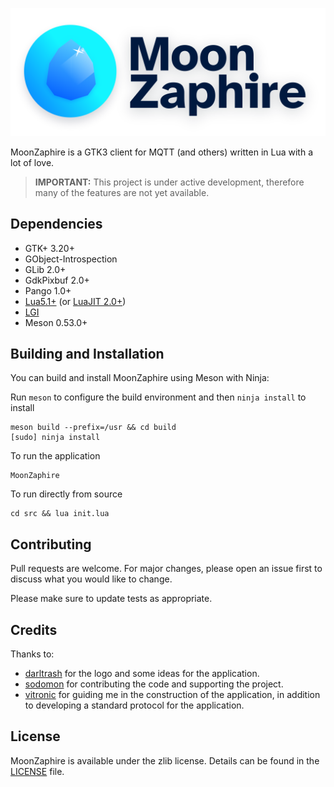 <p align="center">
	<a href="https://github.com/diazvictor/MoonZaphire"><img src="https://github.com/diazvictor/MoonZaphire/raw/v3.0/logo.svg" alt="Logo"></a>
</p>

MoonZaphire is a GTK3 client for MQTT (and others) written in Lua with a lot of love.

> **IMPORTANT:** This project is under active development, therefore many 
> of the features are not yet available.

## Dependencies

- GTK+ 3.20+
- GObject-Introspection
- GLib 2.0+
- GdkPixbuf 2.0+
- Pango 1.0+
- [Lua5.1+](https://www.lua.org/download.html) (or [LuaJIT 2.0+](https://luajit.org/))
- [LGI](https://github.com/pavouk/lgi)
- Meson 0.53.0+

## Building and Installation

You can build and install MoonZaphire using Meson with Ninja:

Run `meson` to configure the build environment and then `ninja install` to install
```
meson build --prefix=/usr && cd build
[sudo] ninja install
```

To run the application
```
MoonZaphire
```

To run directly from source
```
cd src && lua init.lua
```

## Contributing

Pull requests are welcome. For major changes, please open an issue first to discuss what you would like to change.

Please make sure to update tests as appropriate.

## Credits

Thanks to:
- [darltrash](https://github.com/darltrash) for the logo and some ideas for the application.
- [sodomon](https://github.com/sodomon2) for contributing the code and supporting the project.
- [vitronic](https://gitlab.com/vitronic) for guiding me in the construction of the application, in addition to developing a standard protocol for the application.

## License

MoonZaphire is available under the zlib license. Details can be found in the [LICENSE](LICENSE.md) file.
